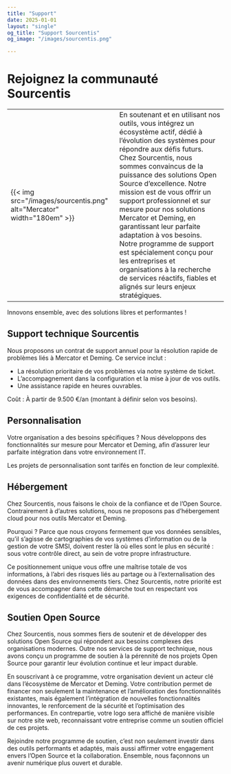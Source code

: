 ```yaml
---
title: "Support"
date: 2025-01-01
layout: "single"
og_title: "Support Sourcentis"
og_image: "/images/sourcentis.png"

---
```



# Rejoignez la communauté Sourcentis

|    |    |
|----|----|
| {{< img src="/images/sourcentis.png" alt="Mercator" width="180em" >}} | En soutenant et en utilisant nos outils, vous intégrez un écosystème actif, dédié à l’évolution des systèmes pour répondre aux défis futurs. Chez Sourcentis, nous sommes convaincus de la puissance des solutions Open Source d’excellence. Notre mission est de vous offrir un support professionnel et sur mesure pour nos solutions Mercator et Deming, en garantissant leur parfaite adaptation à vos besoins. Notre programme de support est spécialement conçu pour les entreprises et organisations à la recherche de services réactifs, fiables et alignés sur leurs enjeux stratégiques. |

Innovons ensemble, avec des solutions libres et performantes !

## Support technique Sourcentis

Nous proposons un contrat de support annuel pour la résolution rapide de problèmes liés à Mercator et Deming. Ce service inclut :

- La résolution prioritaire de vos problèmes via notre système de ticket.
- L’accompagnement dans la configuration et la mise à jour de vos outils.
- Une assistance rapide en heures ouvrables.

Coût : À partir de 9.500 €/an (montant à définir selon vos besoins).

## Personnalisation

Votre organisation a des besoins spécifiques ? Nous développons des fonctionnalités sur mesure pour Mercator et Deming, afin d’assurer leur parfaite intégration dans votre environnement IT.

Les projets de personnalisation sont tarifés en fonction de leur complexité.


## Hébergement

Chez Sourcentis, nous faisons le choix de la confiance et de l’Open Source. Contrairement à d’autres solutions, nous ne proposons pas d’hébergement cloud pour nos outils Mercator et Deming.

Pourquoi ? Parce que nous croyons fermement que vos données sensibles, qu’il s’agisse de cartographies de vos systèmes d’information ou de la gestion de votre SMSI, doivent rester là où elles sont le plus en sécurité : sous votre contrôle direct, au sein de votre propre infrastructure.

Ce positionnement unique vous offre une maîtrise totale de vos informations, à l’abri des risques liés au partage ou à l’externalisation des données dans des environnements tiers. Chez Sourcentis, notre priorité est de vous accompagner dans cette démarche tout en respectant vos exigences de confidentialité et de sécurité.


## Soutien Open Source

Chez Sourcentis, nous sommes fiers de soutenir et de développer des solutions Open Source qui répondent aux besoins complexes des organisations modernes. Outre nos services de support technique, nous avons conçu un programme de soutien à la pérennité de nos projets Open Source pour garantir leur évolution continue et leur impact durable.

En souscrivant à ce programme, votre organisation devient un acteur clé dans l’écosystème de Mercator et Deming. Votre contribution permet de financer non seulement la maintenance et l’amélioration des fonctionnalités existantes, mais également l’intégration de nouvelles fonctionnalités innovantes, le renforcement de la sécurité et l’optimisation des performances. En contrepartie, votre logo sera affiché de manière visible sur notre site web, reconnaissant votre entreprise comme un soutien officiel de ces projets.

Rejoindre notre programme de soutien, c’est non seulement investir dans des outils performants et adaptés, mais aussi affirmer votre engagement envers l’Open Source et la collaboration. Ensemble, nous façonnons un avenir numérique plus ouvert et durable.

